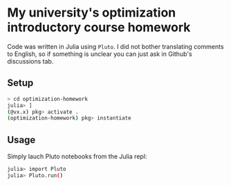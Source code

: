 # My university's optimization introductory course homework

Code was written in Julia using `Pluto`. I did not bother translating comments to English, so if something is unclear you can just ask in Github's discussions tab.

## Setup

```sh
> cd optimization-homework
julia> ]
(@vx.x) pkg> activate .
(optimization-homework) pkg> instantiate
```

## Usage

Simply lauch Pluto notebooks from the Julia repl:

```sh
julia> import Pluto
julia> Pluto.run()
```
